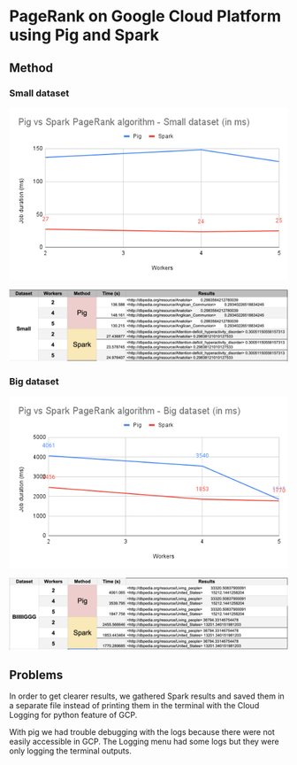 # PageRank on Google Cloud Platform using Pig and Spark

## Method

### Small dataset
![Pig vs Spark PageRank algorithm - Small dataset (in ms)](./images/vs-small.png)

![Pig vs Spark PageRank algorithm - Table Small dataset](./images/table-small.png)

### Big dataset
![Pig vs Spark PageRank algorithm - Big dataset (in ms)](./images/vs-big.png)

![Pig vs Spark PageRank algorithm - Table Big dataset](./images/table-big.png)

## Problems 

In order to get clearer results, we gathered Spark results and saved them in a separate file instead of printing them in the terminal with the Cloud Logging for python feature of GCP.

With pig we had trouble debugging with the logs because there were not easily accessible in GCP. The Logging menu had some logs but they were only logging the terminal outputs.
